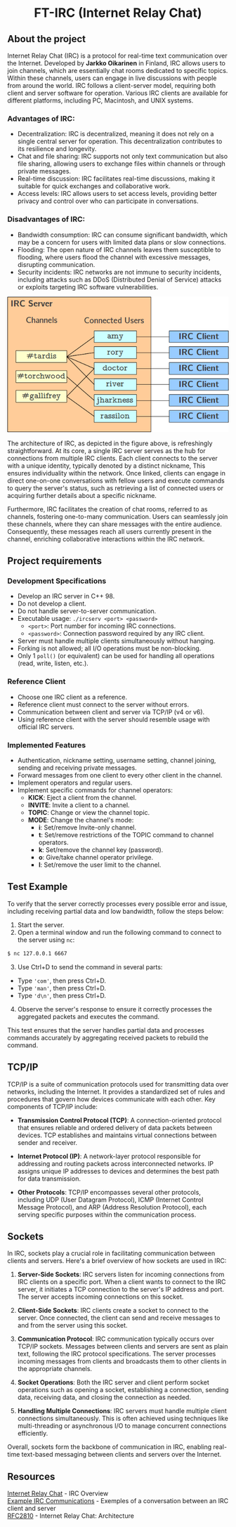 # <h1 align="center">FT-IRC (Internet Relay Chat)</h1>

## About the project
Internet Relay Chat (IRC) is a protocol for real-time text communication over the Internet. Developed by **Jarkko Oikarinen** in Finland, IRC allows users to join channels, which are essentially chat rooms dedicated to specific topics. Within these channels, users can engage in live discussions with people from around the world. IRC follows a client-server model, requiring both client and server software for operation. Various IRC clients are available for different platforms, including PC, Macintosh, and UNIX systems.

### Advantages of IRC:
- Decentralization: IRC is decentralized, meaning it does not rely on a single central server for operation. This decentralization contributes to its resilience and longevity.
- Chat and file sharing: IRC supports not only text communication but also file sharing, allowing users to exchange files within channels or through private messages.
- Real-time discussion: IRC facilitates real-time discussions, making it suitable for quick exchanges and collaborative work.
- Access levels: IRC allows users to set access levels, providing better privacy and control over who can participate in conversations.

### Disadvantages of IRC:
- Bandwidth consumption: IRC can consume significant bandwidth, which may be a concern for users with limited data plans or slow connections.
- Flooding: The open nature of IRC channels leaves them susceptible to flooding, where users flood the channel with excessive messages, disrupting communication.
- Security incidents: IRC networks are not immune to security incidents, including attacks such as DDoS (Distributed Denial of Service) attacks or exploits targeting IRC software vulnerabilities.

<p align="center">
  <img src="https://github.com/SopadeGalinha/Ft-Irc/blob/main/assets/irc_architecture1.png" alt="irc_architecture1">
</p>

The architecture of IRC, as depicted in the figure above, is refreshingly straightforward. At its core, a single IRC server serves as the hub for connections from multiple IRC clients. Each client connects to the server with a unique identity, typically denoted by a distinct nickname, This ensures individuality within the network. Once linked, clients can engage in direct one-on-one conversations with fellow users and execute commands to query the server's status, such as retrieving a list of connected users or acquiring further details about a specific nickname.

Furthermore, IRC facilitates the creation of chat rooms, referred to as channels, fostering one-to-many communication. Users can seamlessly join these channels, where they can share messages with the entire audience. Consequently, these messages reach all users currently present in the channel, enriching collaborative interactions within the IRC network.

## Project requirements

### Development Specifications
- Develop an IRC server in C++ 98.
- Do not develop a client.
- Do not handle server-to-server communication.
- Executable usage: `./ircserv <port> <password>`
  - `<port>`: Port number for incoming IRC connections.
  - `<password>`: Connection password required by any IRC client.
- Server must handle multiple clients simultaneously without hanging.
- Forking is not allowed; all I/O operations must be non-blocking.
- Only 1 `poll()` (or equivalent) can be used for handling all operations (read, write, listen, etc.).

### Reference Client
- Choose one IRC client as a reference.
- Reference client must connect to the server without errors.
- Communication between client and server via TCP/IP (v4 or v6).
- Using reference client with the server should resemble usage with official IRC servers.

### Implemented Features
- Authentication, nickname setting, username setting, channel joining, sending and receiving private messages.
- Forward messages from one client to every other client in the channel.
- Implement operators and regular users.
- Implement specific commands for channel operators:
  - **KICK**: Eject a client from the channel.
  - **INVITE**: Invite a client to a channel.
  - **TOPIC**: Change or view the channel topic.
  - **MODE**: Change the channel's mode:
    - **i**: Set/remove Invite-only channel.
    - **t**: Set/remove restrictions of the TOPIC command to channel operators.
    - **k**: Set/remove the channel key (password).
    - **o**: Give/take channel operator privilege.
    - **l**: Set/remove the user limit to the channel.


## Test Example

To verify that the server correctly processes every possible error and issue, including receiving partial data and low bandwidth, follow the steps below:

1. Start the server.
2. Open a terminal window and run the following command to connect to the server using `nc`:
```sh
$ nc 127.0.0.1 6667
```
3. Use Ctrl+D to send the command in several parts:
- Type `'com'`, then press Ctrl+D.
- Type `'man'`, then press Ctrl+D.
- Type `'d\n'`, then press Ctrl+D.
4. Observe the server's response to ensure it correctly processes the aggregated packets and executes the command.

This test ensures that the server handles partial data and processes commands accurately by aggregating received packets to rebuild the command.

## TCP/IP

TCP/IP is a suite of communication protocols used for transmitting data over networks, including the Internet. It provides a standardized set of rules and procedures that govern how devices communicate with each other. Key components of TCP/IP include:

- **Transmission Control Protocol (TCP)**: A connection-oriented protocol that ensures reliable and ordered delivery of data packets between devices. TCP establishes and maintains virtual connections between sender and receiver.

- **Internet Protocol (IP)**: A network-layer protocol responsible for addressing and routing packets across interconnected networks. IP assigns unique IP addresses to devices and determines the best path for data transmission.

- **Other Protocols**: TCP/IP encompasses several other protocols, including UDP (User Datagram Protocol), ICMP (Internet Control Message Protocol), and ARP (Address Resolution Protocol), each serving specific purposes within the communication process.

## Sockets

In IRC, sockets play a crucial role in facilitating communication between clients and servers. Here's a brief overview of how sockets are used in IRC:

1. **Server-Side Sockets**: IRC servers listen for incoming connections from IRC clients on a specific port. When a client wants to connect to the IRC server, it initiates a TCP connection to the server's IP address and port. The server accepts incoming connections on this socket.

2. **Client-Side Sockets**: IRC clients create a socket to connect to the server. Once connected, the client can send and receive messages to and from the server using this socket.

3. **Communication Protocol**: IRC communication typically occurs over TCP/IP sockets. Messages between clients and servers are sent as plain text, following the IRC protocol specifications. The server processes incoming messages from clients and broadcasts them to other clients in the appropriate channels.

4. **Socket Operations**: Both the IRC server and client perform socket operations such as opening a socket, establishing a connection, sending data, receiving data, and closing the connection as needed.

5. **Handling Multiple Connections**: IRC servers must handle multiple client connections simultaneously. This is often achieved using techniques like multi-threading or asynchronous I/O to manage concurrent connections efficiently.

Overall, sockets form the backbone of communication in IRC, enabling real-time text-based messaging between clients and servers over the Internet.

## Resources
[Internet Relay Chat](https://chi.cs.uchicago.edu/chirc/irc.html) - IRC Overview <br>
[Example IRC Communications](https://chi.cs.uchicago.edu/chirc/irc_examples.html) - Exemples of a conversation between an IRC client and server <br>
[RFC2810](https://datatracker.ietf.org/doc/html/rfc2810) - Internet Relay Chat: Architecture <br>





